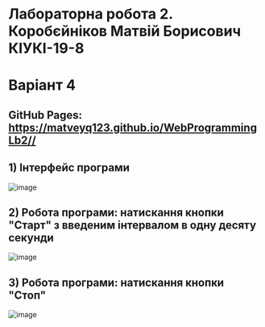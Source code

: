 # Лабораторна робота 2. <br/> Коробєйніков Матвій Борисович <br/> КІУКІ-19-8 <br/>
# Варіант 4 <br/>
## GitHub Pages: https://matveyq123.github.io/WebProgrammingLb2//<br/>
## 1) Інтерфейс програми<br/>
![image](https://user-images.githubusercontent.com/53523153/231223674-12519d29-3c04-4f61-9d32-475b0ad9f90d.png)<br/>
## 2) Робота програми: натискання кнопки "Старт" з введеним інтервалом в одну десяту секунди<br/>
![image](https://user-images.githubusercontent.com/53523153/231223773-3d04ff06-9e07-491c-8464-7e6907204129.png)<br/>
## 3) Робота програми: натискання кнопки "Стоп"<br/>
![image](https://user-images.githubusercontent.com/53523153/231224281-9f311482-6937-4d52-beb8-a35ae9b32315.png)<br/>
